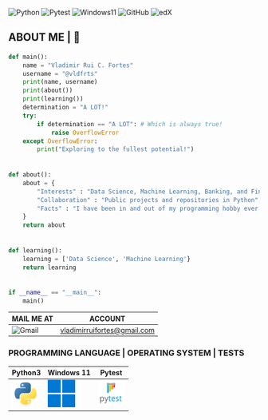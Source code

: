 ![Python](https://img.shields.io/badge/pythonista-3670A0?style=for-the-badge&logo=python&logoColor=ffdd54)
![Pytest](https://img.shields.io/badge/pytester-green?style=for-the-badge&logo=Pytest&logoColor=white)
![Windows11](https://img.shields.io/badge/windows%2011-blue?style=for-the-badge&logo=Windows)
![GitHub](https://img.shields.io/badge/open%20for%20pulls-%23121011.svg?style=for-the-badge&logo=github&logoColor=white)
![edX](https://img.shields.io/badge/edX%20learner-%2302262B.svg?style=for-the-badge&logo=edX&logoColor=white)

## ABOUT ME | 🙆
```python
def main():
    name = "Vladimir Rui C. Fortes"
    username = "@vldfrts"
    print(name, username)
    print(about())
    print(learning())
    determination = "A LOT!"
    try:
        if determination == "A LOT": # Which is always true!
            raise OverflowError
    except OverflowError:
        print("Exploring to the fullest potential!")
    

def about():
    about = {
        "Interests" : "Data Science, Machine Learning, Banking, and Finance",
        "Collaboration" : "Public projects and repositories in Python",
        "Facts" : "I have been in and out of my programming hobby ever since I began in 2022, due to a lack of motivation."
    }
    return about
    

def learning():
    learning = ['Data Science', 'Machine Learning'}
    return learning


if __name__ == "__main__":
    main()
```

| MAIL ME AT  | ACCOUNT |
| ------------- | ------------- |
| ![Gmail](https://img.shields.io/badge/Gmail-D14836?style=for-the-badge&logo=gmail&logoColor=white)  |  vladimirruifortes@gmail.com  |

### PROGRAMMING LANGUAGE | OPERATING SYSTEM | TESTS                                                                                                          
| Python3 | Windows 11 | Pytest
|----------|----------|----------|                                                                                                                                                        
|<img src="https://github.com/devicons/devicon/blob/master/icons/python/python-original.svg" title="Python"  alt="Python" width="55" height="55"/>|<img src="https://github.com/devicons/devicon/blob/master/icons/windows11/windows11-original.svg" title="Windows 11"  alt="Windows" width="55" height="55"/>|<img src="https://github.com/devicons/devicon/blob/master/icons/pytest/pytest-original-wordmark.svg" title="Pytest"  alt="Pytest" width="55" height="55"/>|
